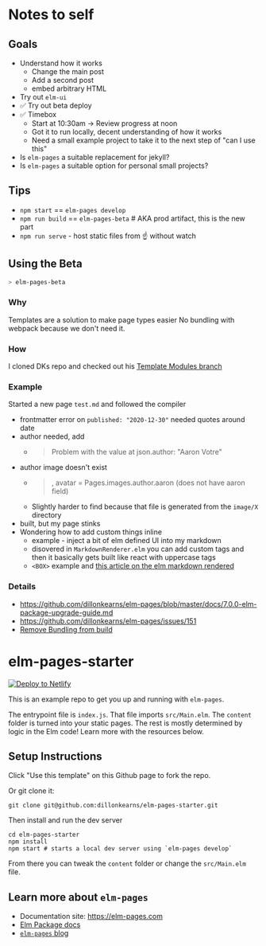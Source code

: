 # Notes to self

## Goals
* Understand how it works
  * Change the main post
  * Add a second post
  * embed arbitrary HTML
* Try out `elm-ui`
* ✅ Try out beta deploy
* ✅ Timebox
  * Start at 10:30am -> Review progress at noon
  * Got it to run locally, decent understanding of how it works
  * Need a small example project to take it to the next step of "can I use this"
* Is `elm-pages` a suitable replacement for jekyll?
* Is `elm-pages` a suitable option for personal small projects?


## Tips
* `npm start` == `elm-pages develop`
* `npm run build` == `elm-pages-beta` # AKA prod artifact, this is the new part
* `npm run serve` - host static files from ☝️ without watch


## Using the Beta

```sh
> elm-pages-beta
```

### Why
Templates are a solution to make page types easier
No bundling with webpack because we don't need it.

### How
I cloned DKs repo and checked out his [Template Modules branch](https://github.com/dillonkearns/elm-pages-starter/tree/template-modules)

### Example
Started a new page `test.md` and followed the compiler

* frontmatter error on `published: "2020-12-30"` needed quotes around date
* author needed, add
  * > Problem with the value at json.author: "Aaron Votre"
* author image doesn't exist
  * > , avatar = Pages.images.author.aaron (does not have aaron field)
  * Slightly harder to find because that file is generated from the `image/X` directory
* built, but my page stinks
* Wondering how to add custom things inline
  * example - inject a bit of elm defined UI into my markdown
  * disovered in `MarkdownRenderer.elm` you can add custom tags and then it basically gets built like react with uppercase tags
  * `<BOX>` example and [this article on the elm markdown rendered](https://elm-pages.com/blog/extensible-markdown-parsing-in-elm)


### Details
* https://github.com/dillonkearns/elm-pages/blob/master/docs/7.0.0-elm-package-upgrade-guide.md
* https://github.com/dillonkearns/elm-pages/issues/151
* [Remove Bundling from build](https://github.com/dillonkearns/elm-pages/issues/148)



# elm-pages-starter

[![Deploy to Netlify](https://www.netlify.com/img/deploy/button.svg)](https://app.netlify.com/start/deploy?repository=https://github.com/dillonkearns/elm-pages-starter)

This is an example repo to get you up and running with `elm-pages`.

The entrypoint file is `index.js`. That file imports `src/Main.elm`. The `content` folder is turned into your static pages. The rest is mostly determined by logic in the Elm code! Learn more with the resources below.

## Setup Instructions
Click "Use this template" on this Github page to fork the repo.

Or git clone it:

```
git clone git@github.com:dillonkearns/elm-pages-starter.git
```

Then install and run the dev server

```
cd elm-pages-starter
npm install
npm start # starts a local dev server using `elm-pages develop`
```

From there you can tweak the `content` folder or change the `src/Main.elm` file.


## Learn more about `elm-pages`

- Documentation site: https://elm-pages.com
- [Elm Package docs](https://package.elm-lang.org/packages/dillonkearns/elm-pages/latest/)
- [`elm-pages` blog](https://elm-pages.com/blog)
